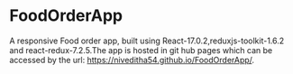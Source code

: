 # FoodOrderApp

A responsive Food order app, built using React-17.0.2,reduxjs-toolkit-1.6.2 and react-redux-7.2.5.The app is hosted in git hub pages which can be accessed by the url: https://niveditha54.github.io/FoodOrderApp/.
